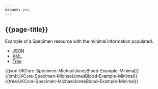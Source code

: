 ```yaml
---
expand: yes
---
```


## {{page-title}}

Example of a Specimen resource with the minimal information populated.

<div class="nhsd-!t-margin-bottom-6">
  <ul class="nav nav-tabs" role="tablist">
        <li role="presentation" class="active">
            <a href="#JSON-S-MJB-E-M" role="tab" data-toggle="tab">JSON</a>
        </li>
         <li role="presentation">
            <a href="#XML-S-MJB-E-M" role="tab" data-toggle="tab">XML</a>
        </li>
        <li role="presentation">
            <a href="#Tree-S-MJB-E-M" role="tab" data-toggle="tab">Tree</a>
        </li>
  </ul>
    
  <div class="tab-content snippet">
    <div id="JSON-S-MJB-E-M" role="tabpanel" class="tab-pane active">
{{json:UKCore-Specimen-MichaelJonesBlood-Example-Minimal}}
    </div>
    <div id="XML-S-MJB-E-M" role="tabpanel" class="tab-pane">
{{xml:UKCore-Specimen-MichaelJonesBlood-Example-Minimal}}
    </div>
    <div id="Tree-S-MJB-E-M" role="tabpanel" class="tab-pane">
{{tree:UKCore-Specimen-MichaelJonesBlood-Example-Minimal}}
    </div>
  </div>
</div>